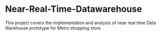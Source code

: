 # Near-Real-Time-Datawarehouse
This project covers the implementation and analysis of near real time Data Warehouse prototype for Metro shopping store
